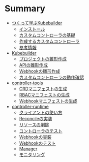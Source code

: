 # Summary

* [つくって学ぶKubebuilder](README.md)
  * [インストール](introduction/installation.md)
  * [カスタムコントローラの基礎](introduction/basics.md)
  * [作成するカスタムコントローラ](introduction/sample.md)
  * [参考情報](introduction/references.md)
* [Kubebuilder](kubebuilder/README.md)
  * [プロジェクトの雛形作成](kubebuilder/new-project.md)
  * [APIの雛形作成](kubebuilder/api.md)
  * [Webhookの雛形作成](kubebuilder/webhook.md)
  * [カスタムコントローラの動作確認](kubebuilder/kind.md)
  <!-- * [手軽な動作確認](kubebuilder/debug.md) -->
* [controller-tools](controller-tools/README.md)
  * [CRDマニフェストの生成](controller-tools/crd.md)
  <!-- * [CRDマニフェストの生成(応用編)](controller-tools/advanced_crd.md) -->
  * [RBACマニフェストの生成](controller-tools/rbac.md)
  * [Webhookマニフェストの生成](controller-tools/webhook.md)
* [controller-runtime](controller-runtime/README.md)
  * [クライアントの使い方](controller-runtime/client.md)
  <!-- * [Server Side Apply](controller-runtime/ssa.md) -->
  * [Reconcileの実装](controller-runtime/reconcile.md)
  * [リソースの削除](controller-runtime/deletion.md)
  * [コントローラのテスト](controller-runtime/controller_test.md)
  * [Webhookの実装](controller-runtime/webhook.md)
  * [Webhookのテスト](controller-runtime/webhook_test.md)
  * [Manager](controller-runtime/manager.md)
  * [モニタリング](controller-runtime/monitoring.md)
  <!-- * [応用テクニック](controller-runtime/advanced.md) -->
  <!-- * [CRDのバージョニング](controller-runtime/versioning.md) -->
